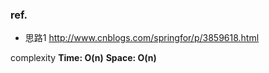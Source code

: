 ### ref.
- 思路1 http://www.cnblogs.com/springfor/p/3859618.html

complexity
**Time: O(n)**
**Space: O(n)**
